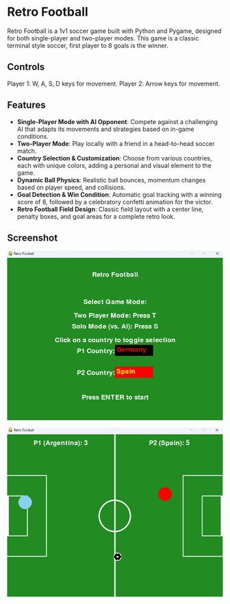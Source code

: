 # Retro Football 

Retro Football is a 1v1 soccer game built with Python and Pygame, designed for both single-player and two-player modes. This game is a classic terminal style soccer, first player to 8 goals is the winner.

## Controls
Player 1: W, A, S, D keys for movement.
Player 2: Arrow keys for movement.

## Features 

- **Single-Player Mode with AI Opponent**: Compete against a challenging AI that adapts its movements and strategies based on in-game conditions.
- **Two-Player Mode**: Play locally with a friend in a head-to-head soccer match.
- **Country Selection & Customization**: Choose from various countries, each with unique colors, adding a personal and visual element to the game.
- **Dynamic Ball Physics**: Realistic ball bounces, momentum changes based on player speed, and collisions.
- **Goal Detection & Win Condition**: Automatic goal tracking with a winning score of 8, followed by a celebratory confetti animation for the victor.
- **Retro Football Field Design**: Classic field layout with a center line, penalty boxes, and goal areas for a complete retro look.

## Screenshot
![game menu](https://raw.githubusercontent.com/SergioGT574/retro-football-game/main/retrofootmenu.png)

![game screen](https://raw.githubusercontent.com/SergioGT574/retro-football-game/main/retrofootgame.png)
